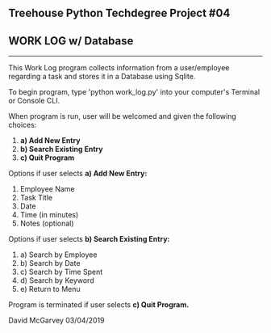  Treehouse Python Techdegree Project #04
-------------------------------
##    WORK LOG w/ Database   ##
-------------------------------

This Work Log program collects information from a user/employee regarding 
a task and stores it in a Database using Sqlite.

To begin program, type 'python work_log.py' into your computer's 
Terminal or Console CLI.

When program is run, user will be welcomed and given the following choices:

1. **a) Add New Entry**
2. **b) Search Existing Entry**
3. **c) Quit Program**

Options if user selects **a) Add New Entry:**
1. Employee Name
2. Task Title
3. Date
4. Time (in minutes)
5. Notes (optional)

Options if user selects **b) Search Existing Entry:**
1. a) Search by Employee
2. b) Search by Date
3. c) Search by Time Spent
4. d) Search by Keyword
5. e) Return to Menu

Program is terminated if user selects **c) Quit Program.**


David McGarvey 03/04/2019 